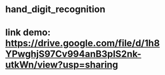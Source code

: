 # hand_digit_recognition
# link demo: https://drive.google.com/file/d/1h8YPwghjS97Cv994anB3pIS2nk-utkWn/view?usp=sharing
